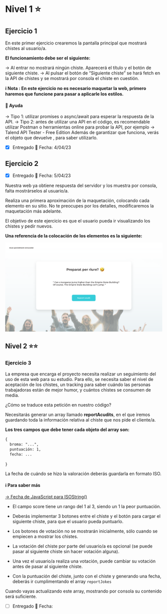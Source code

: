 # Nivel 1 ⭐️

## Ejercicio 1

En este primer ejercicio crearemos la pantalla principal que mostrará chistes al usuario/a.

**El funcionamiento debe ser el siguiente:**

→  Al entrar no mostrará ningún chiste. Aparecerá el título y el botón de siguiente chiste.
→  Al pulsar el botón de “Siguiente chiste” se hará fetch en la API de chistes y se mostrará por consola el chiste en cuestión.

**ℹ️ Nota : En este ejercicio no es necesario maquetar la web, primero haremos que funcione para pasar a aplicarle los estilos.**

#### 🛟 Ayuda

→  Tipo 1: utilizar promises o async/await para esperar la respuesta de la API.
→  Tipo 2: antes de utilizar una API en el código, es recomendable utilizar Postman o herramientas online para probar la API, por ejemplo  -> Talend API Tester - Free Edition Además de garantizar que funciona, verás el objeto que devuelve , para saber utilizarlo.

 - [x] Entregado    📅 Fecha: 4/04/23


##  Ejercicio 2

 - [x] Entregado  📅 Fecha: 5/04/23

Nuestra web ya obtiene respuesta del servidor y los muestra por consola, falta mostrárselos al usuario/a.

Realiza una primera aproximación de la maquetación, colocando cada elemento en su sitio. No te preocupes por los detalles, modificaremos la maquetación más adelante.

El objetivo de este ejercicio es que el usuario pueda ir visualizando los chistes y pedir nuevos.

**Una referencia de la colocación de los elementos es la siguiente:**

![screenshot](assets/img/screenshot.png)


## Nivel 2 ⭐️⭐️

### Ejercicio 3

La empresa que encarga el proyecto necesita realizar un seguimiento del uso de esta web para su estudio.
Para ello, se necesita saber el nivel de aceptación de los chistes, un tracking para saber cuándo las personas trabajadoras están de mejor humor, y cuántos chistes se consumen de media.

¿Cómo se traduce esta petición en nuestro código?

Necesitarás generar un array llamado **reportAcudits**, en el que iremos guardando toda la información relativa al chiste que nos pide el cliente/a.

**Los tres campos que debe tener cada objeto del array son:**

```
{
  broma: "...",
  puntuación: 1,
  fecha: ...

}
```


La fecha de cuándo se hizo la valoración  deberás guardarla en formato ISO.

#### ℹ️  Para saber más
[-> Fecha de JavaScript para ISOString() ](https://www.w3schools.com/Jsref/jsref_toisostring.asp)


- El campo score tiene un rango del 1 al 3, siendo un 1 la peor puntuación. 
- Deberás implementar 3 botones entre el chiste y el botón para cargar el siguiente chiste, para que el usuario pueda puntuarlo.

- Los botones de votación no se mostrarán inicialmente, sólo cuando se empiecen a mostrar los chistes.

- La votación del chiste por parte del usuario/a es opcional (se puede pasar al siguiente chiste sin hacer votación alguna).

- Una vez el usuario/a realiza una votación, puede cambiar su votación antes de pasar al siguiente chiste.

- Con la puntuación del chiste, junto con el chiste y generando una fecha, deberás ir cumplimentando el array ```reportJokes ```

Cuando vayas actualizando este array, mostrando por consola su contenido será suficiente.


 - [ ] Entregado  📅 Fecha: 